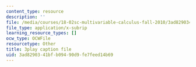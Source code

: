 ```yaml
---
content_type: resource
description: ''
file: /media/courses/18-02sc-multivariable-calculus-fall-2010/3ad8290341bfb09490d9fe7feed14b69_-pr1TLyPyDw.srt
file_type: application/x-subrip
learning_resource_types: []
ocw_type: OCWFile
resourcetype: Other
title: 3play caption file
uid: 3ad82903-41bf-b094-90d9-fe7feed14b69
---
```


